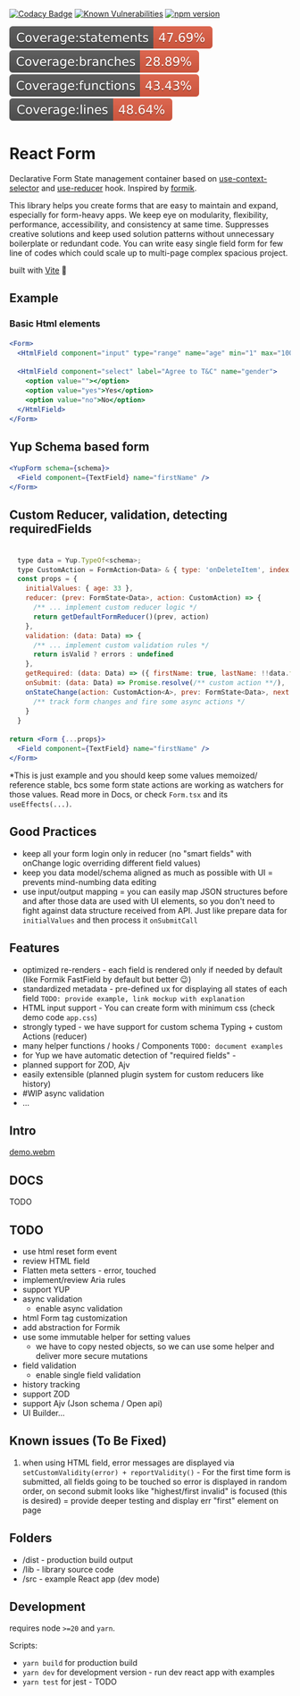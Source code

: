 [![Codacy Badge](https://app.codacy.com/project/badge/Grade/51cd57d0debc4aa38226f5e874594b80)](https://app.codacy.com/gh/serusko/form/dashboard?utm_source=gh&utm_medium=referral&utm_content=&utm_campaign=Badge_grade)
[![Known Vulnerabilities](https://snyk.io/test/github/serusko/form/badge.svg)](https://snyk.io/test/github/serusko/form/badge.svg)
[![npm version](https://badge.fury.io/js/@serusko%2Freform.svg)](https://badge.fury.io/js/@serusko%2Freform)

[![npm version](./coverage/badge-statements.svg)](./coverage/badge-statements.svg)
[![npm version](./coverage/badge-branches.svg)](./coverage/badge-branches.svg)
[![npm version](./coverage/badge-functions.svg)](./coverage/badge-functions.svg)
[![npm version](./coverage/badge-lines.svg)](./coverage/badge-lines.svg)

# React Form

Declarative Form State management container based on [use-context-selector](https://github.com/dai-shi/use-context-selector) and [use-reducer](https://react.dev/reference/react/useReducer) hook. Inspired by [formik](https://formik.org/).

This library helps you create forms that are easy to maintain and expand, especially for form-heavy apps. We keep eye on modularity, flexibility, performance, accessibility, and consistency at same time. Suppresses creative solutions and keep used solution patterns without unnecessary boilerplate or redundant code. You can write easy single field form for few line of codes which could scale up to multi-page complex spacious project.

built with [Vite](https://vitejs.dev/guide/build.html#library-mode) 🖖

## Example

### Basic Html elements

```jsx
<Form>
  <HtmlField component="input" type="range" name="age" min="1" max="100">

  <HtmlField component="select" label="Agree to T&C" name="gender">
    <option value=""></option>
    <option value="yes">Yes</option>
    <option value="no">No</option>
  </HtmlField>
</Form>
```

## Yup Schema based form

```jsx
<YupForm schema={schema}>
  <Field component={TextField} name="firstName" />
</Form>
```

## Custom Reducer, validation, detecting requiredFields

```jsx

  type data = Yup.TypeOf<schema>;
  type CustomAction = FormAction<Data> & { type: 'onDeleteItem', index: number };
  const props = {
    initialValues: { age: 33 },
    reducer: (prev: FormState<Data>, action: CustomAction) => {
      /** ... implement custom reducer logic */
      return getDefaultFormReducer()(prev, action)
    },
    validation: (data: Data) => {
      /** ... implement custom validation rules */
      return isValid ? errors : undefined
    },
    getRequired: (data: Data) => ({ firstName: true, lastName: !!data.firstName })
    onSubmit: (data: Data) => Promise.resolve(/** custom action **/),
    onStateChange(action: CustomAction<A>, prev: FormState<Data>, next:FormState<Data>, dispatch: Dispatch<FormReducerAction<D>>) => {
      /** track form changes and fire some async actions */
    }
  }

return <Form {...props}>
  <Field component={TextField} name="firstName" />
</Form>
```

\*This is just example and you should keep some values memoized/ reference stable, bcs some form state actions are working as watchers for those values. Read more in Docs, or check `Form.tsx` and its `useEffects(...)`.

## Good Practices

- keep all your form login only in reducer (no "smart fields" with onChange logic overriding different field values)
- keep you data model/schema aligned as much as possible with UI = prevents mind-numbing data editing
- use input/output mapping = you can easily map JSON structures before and after those data are used with UI elements, so you don't need to fight against data structure received from API. Just like prepare data for `initialValues` and then process it `onSubmitCall`

## Features

- optimized re-renders - each field is rendered only if needed by default (like Formik FastField by default but better 😉)
- standardized metadata - pre-defined ux for displaying all states of each field `TODO: provide example, link mockup with explanation`
- HTML input support - You can create form with minimum css (check demo code `app.css`)
- strongly typed - we have support for custom schema Typing + custom Actions (reducer)
- many helper functions / hooks / Components `TODO: document examples`
- for Yup we have automatic detection of "required fields" -
- planned support for ZOD, Ajv
- easily extensible (planned plugin system for custom reducers like history)
- #WIP async validation
- ...

## Intro

[demo.webm](https://github.com/serusko/form/assets/5665925/5b647bd3-cd83-4cac-b25d-9edcfabd133d)

## DOCS

TODO

## TODO

- use html reset form event
- review HTML field
- Flatten meta setters - error, touched
- implement/review Aria rules
- support YUP
- async validation
  - enable async validation
- html Form tag customization
- add abstraction for Formik
- use some immutable helper for setting values
  - we have to copy nested objects, so we can use some helper and deliver more secure mutations
- field validation
  - enable single field validation
- history tracking
- support ZOD
- support Ajv (Json schema / Open api)
- UI Builder...

## Known issues (To Be Fixed)

1. when using HTML field, error messages are displayed via `setCustomValidity(error) + reportValidity()` - For the first time form is submitted, all fields going to be touched so error is displayed in random order, on second submit looks like "highest/first invalid" is focused (this is desired) = provide deeper testing and display err "first" element on page

## Folders

- /dist - production build output
- /lib - library source code
- /src - example React app (dev mode)

## Development

requires node `>=20` and `yarn`.

Scripts:

- `yarn build` for production build
- `yarn dev` for development version - run dev react app with examples
- `yarn test` for jest - TODO
